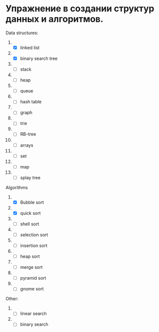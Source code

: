 # Упражнение в создании структур данных и алгоритмов.
Data structures:

1. - [X] linked list
2. - [X] binary search tree
3. - [ ] stack
4. - [ ] heap
5. - [ ] queue
6. - [ ] hash table
7.  - [ ] graph
8.  - [ ] trie
9.  - [ ] RB-tree
10. - [ ] arrays
11. - [ ] set
12. - [ ] map
13. - [ ] splay tree

Algorithms

1. - [X] Bubble sort
2. - [X] quick sort
3. - [ ] shell sort
4. - [ ] selection sort
5. - [ ] insertion sort
6. - [ ] heap sort
7. - [ ] merge sort
8. - [ ] pyramid sort
9. - [ ] gnome sort

Other:

1. - [ ] linear search
2. - [ ] binary search